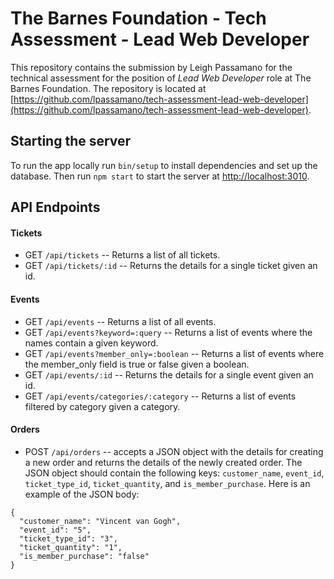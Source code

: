# The Barnes Foundation - Tech Assessment - Lead Web Developer

This repository contains the submission by Leigh Passamano for the technical assessment for the position of *Lead Web Developer* role at The Barnes Foundation. The repository is located at [https://github.com/lpassamano/tech-assessment-lead-web-developer](https://github.com/lpassamano/tech-assessment-lead-web-developer).

## Starting the server

To run the app locally run `bin/setup` to install dependencies and set up the database. Then run `npm start` to start the server at [http://localhost:3010](http://localhost:3010).

## API Endpoints

#### Tickets

- GET `/api/tickets` -- Returns a list of all tickets.
- GET `/api/tickets/:id` -- Returns the details for a single ticket given an id.

#### Events

- GET `/api/events` -- Returns a list of all events.
- GET `/api/events?keyword=:query` -- Returns a list of events where the names contain a given keyword.
- GET `/api/events?member_only=:boolean` -- Returns a list of events where the member_only field is true or false given a boolean.
- GET `/api/events/:id` -- Returns the details for a single event given an id.
- GET `/api/events/categories/:category` -- Returns a list of events filtered by category given a category.

#### Orders

- POST `/api/orders` -- accepts a JSON object with the details for creating a new order and returns the details of the newly created order. The JSON object should contain the following keys: `customer_name`, `event_id`, `ticket_type_id`, `ticket_quantity`, and `is_member_purchase`. Here is an example of the JSON body:
```
{
  "customer_name": "Vincent van Gogh",
  "event_id": "5",
  "ticket_type_id": "3",
  "ticket_quantity": "1",
  "is_member_purchase": "false"
}
```
